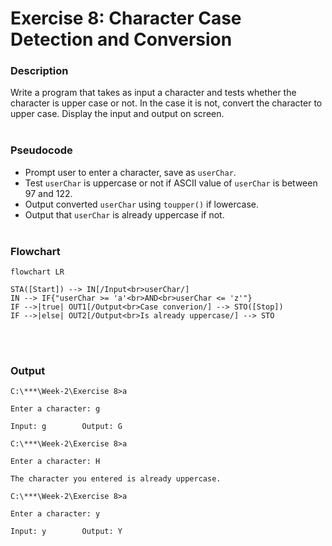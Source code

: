 # Exercise 8: Character Case Detection and Conversion
### Description
Write a program that takes as input a character and tests whether the character is upper case or not. In the case it is not, convert the character to upper case. Display the input and output on screen.
<br/><br/>
### Pseudocode
- Prompt user to enter a character, save as `userChar`.
- Test `userChar` is uppercase or not if ASCII value of `userChar` is between 97 and 122.
- Output converted `userChar` using `toupper()` if lowercase.
- Output that `userChar` is already uppercase if not.
<br/><br/>
### Flowchart
```mermaid
flowchart LR

STA([Start]) --> IN[/Input<br>userChar/]
IN --> IF{"userChar >= 'a'<br>AND<br>userChar <= 'z'"}
IF -->|true| OUT1[/Output<br>Case converion/] --> STO([Stop])
IF -->|else| OUT2[/Output<br>Is already uppercase/] --> STO

```
<br/><br/>
### Output
```
C:\***\Week-2\Exercise 8>a

Enter a character: g

Input: g        Output: G

C:\***\Week-2\Exercise 8>a

Enter a character: H

The character you entered is already uppercase.

C:\***\Week-2\Exercise 8>a

Enter a character: y

Input: y        Output: Y
```
